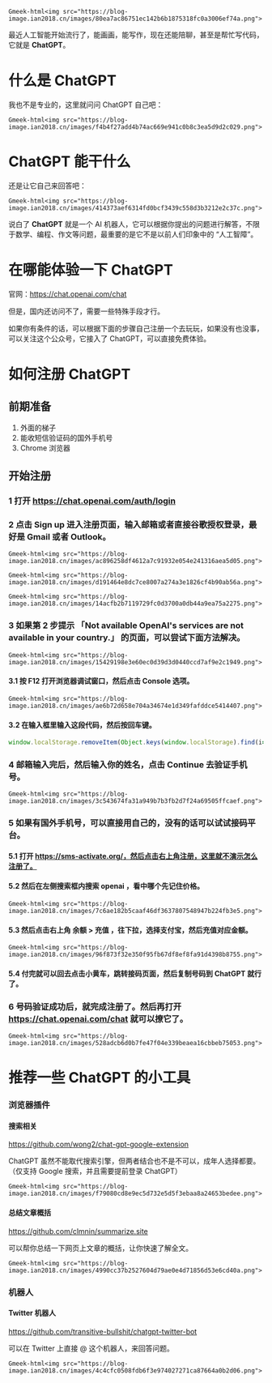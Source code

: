 `Gmeek-html<img src="https://blog-image.ian2018.cn/images/80ea7ac86751ec142b6b1875318fc0a3006ef74a.png">`

最近人工智能开始流行了，能画画，能写作，现在还能陪聊，甚至是帮忙写代码，它就是 **ChatGPT**。

# 什么是 ChatGPT

我也不是专业的，这里就问问 ChatGPT 自己吧：

`Gmeek-html<img src="https://blog-image.ian2018.cn/images/f4b4f27add4b74ac669e941c0b8c3ea5d9d2c029.png">`

# ChatGPT 能干什么

还是让它自己来回答吧：

`Gmeek-html<img src="https://blog-image.ian2018.cn/images/414373aef6314fd0bcf3439c558d3b3212e2c37c.png">`

说白了 **ChatGPT** 就是一个 AI 机器人，它可以根据你提出的问题进行解答，不限于数学、编程、作文等问题，最重要的是它不是以前人们印象中的 “人工智障”。

# 在哪能体验一下 ChatGPT

官网：https://chat.openai.com/chat

但是，国内还访问不了，需要一些特殊手段才行。

如果你有条件的话，可以根据下面的步骤自己注册一个去玩玩，如果没有也没事，可以关注这个公众号，它接入了 ChatGPT，可以直接免费体验。

# 如何注册 ChatGPT

## 前期准备

1. 外面的梯子
2. 能收短信验证码的国外手机号
3. Chrome 浏览器

## 开始注册

### 1 打开 https://chat.openai.com/auth/login

### 2 点击 **Sign up** 进入注册页面，输入邮箱或者直接谷歌授权登录，最好是 Gmail 或者 Outlook。

`Gmeek-html<img src="https://blog-image.ian2018.cn/images/ac896258df4612a7c91932e054e241316aea5d05.png">`

`Gmeek-html<img src="https://blog-image.ian2018.cn/images/d191464e8dc7ce8007a274a3e1826cf4b90ab56a.png">`

`Gmeek-html<img src="https://blog-image.ian2018.cn/images/14acfb2b7119729fc0d3700a0db44a9ea75a2275.png">`

### 3 如果第 2 步提示 **「Not available OpenAI's services are not available in your country.」** 的页面，可以尝试下面方法解决。

`Gmeek-html<img src="https://blog-image.ian2018.cn/images/15429198e3e60ec0d39d3d0440ccd7af9e2c1949.png">`

#### 3.1 按 **F12** 打开浏览器调试窗口，然后点击 **Console** 选项。

`Gmeek-html<img src="https://blog-image.ian2018.cn/images/ae6b72d658e704a34674e1d349fafddce5414407.png">`

#### 3.2 在输入框里输入这段代码，然后按回车键。

```javascript
window.localStorage.removeItem(Object.keys(window.localStorage).find(i=>i.startsWith('@@auth0spajs')))
```

### 4 邮箱输入完后，然后输入你的姓名，点击 **Continue** 去验证手机号。

`Gmeek-html<img src="https://blog-image.ian2018.cn/images/3c543674fa31a949b7b3fb2d7f24a69505ffcaef.png">`

### 5 如果有国外手机号，可以直接用自己的，没有的话可以试试接码平台。

#### 5.1 打开 https://sms-activate.org/，然后点击右上角注册，这里就不演示怎么注册了。

#### 5.2 然后在左侧搜索框内搜索 **openai** ，看中哪个先记住价格。

`Gmeek-html<img src="https://blog-image.ian2018.cn/images/7c6ae182b5caaf46df3637807548947b224fb3e5.png">`

#### 5.3 然后点击右上角 余额 > 充值 ，往下拉，选择支付宝，然后充值对应金额。

`Gmeek-html<img src="https://blog-image.ian2018.cn/images/96f873f32e350f95fb67df8ef8fa91d4398b8755.png">`

#### 5.4 付完就可以回去点击小黄车，跳转接码页面，然后复制号码到 ChatGPT 就行了。

### 6 号码验证成功后，就完成注册了。然后再打开 https://chat.openai.com/chat 就可以撩它了。

`Gmeek-html<img src="https://blog-image.ian2018.cn/images/528adcb6d0b7fe47f04e339beaea16cbbeb75053.png">`


# 推荐一些 ChatGPT 的小工具

### 浏览器插件

#### 搜索相关
https://github.com/wong2/chat-gpt-google-extension

ChatGPT 虽然不能取代搜索引擎，但两者结合也不是不可以，成年人选择都要。（仅支持 Google 搜索，并且需要提前登录 ChatGPT）

`Gmeek-html<img src="https://blog-image.ian2018.cn/images/f79080cd8e9ec5d732e5d5f3ebaa8a24653bedee.png">`

#### 总结文章概括

https://github.com/clmnin/summarize.site

可以帮你总结一下网页上文章的概括，让你快速了解全文。

`Gmeek-html<img src="https://blog-image.ian2018.cn/images/4990cc37b2527604d79ae0e4d71856d53e6cd40a.png">`

### 机器人

#### Twitter 机器人

https://github.com/transitive-bullshit/chatgpt-twitter-bot

可以在 Twitter 上直接 @ 这个机器人，来回答问题。

`Gmeek-html<img src="https://blog-image.ian2018.cn/images/4c4cfc0508fdb6f3e974027271ca87664a0b2d06.png">`

<!-- ##{"timestamp":1670415017}## -->